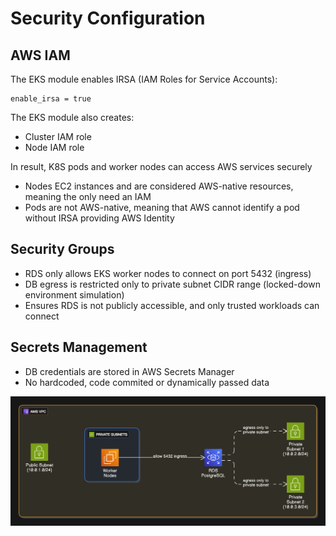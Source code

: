 # Security Configuration

## AWS IAM

The EKS module enables IRSA (IAM Roles for Service Accounts):

```hcl
enable_irsa = true
```

The EKS module also creates:

- Cluster IAM role
- Node IAM role

In result, K8S pods and worker nodes can access AWS services securely

- Nodes EC2 instances and are considered AWS-native resources, meaning the only need an IAM
- Pods are not AWS-native, meaning that AWS cannot identify a pod without IRSA providing AWS Identity

## Security Groups

- RDS only allows EKS worker nodes to connect on port 5432 (ingress)
- DB egress is restricted only to private subnet CIDR range (locked-down environment simulation)
- Ensures RDS is not publicly accessible, and only trusted workloads can connect

## Secrets Management

- DB credentials are stored in AWS Secrets Manager
- No hardcoded, code commited or dynamically passed data

![security](assets/security-diagram.png)

